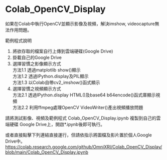 # Colab_OpenCV_Display
如果在Colab中執行OpenCV並顯示影像及視頻，解決imshow, videocapture無法作用問題。

範例程式說明

1. 將欲存取的檔案自行上傳到雲端硬碟(Google Drive)  
2. 掛載自己的Google Drive  
3. 選擇習慣之影像顯示方式  
   方法1.1 透過matplotlib show()顯示  
   方法1.2 透過IPython.display及PIL顯示  
   方法1.3 以Colab自帶cv2_imshow()函式顯示  
4. 選擇習慣之視頻顯示方式  
   方法2.1 透過IPython.display HTML()及base64 b64encode()函式庫顯示視頻  
   方法2.2 利用ffmpeg處理OpenCV VideoWriter()產出視頻播放問題  

請將測試影像、視頻及範例程式 Colab_OpenCV_Display.ipynb 複製到自己的雲端硬碟 Google Drive上，開啟*.ipynb後即可執行。

或者直接點擊下列連結直接運行，但請依指示將圖檔及影片置於個人Google Drive中。  
https://colab.research.google.com/github/OmniXRI/Colab_OpenCV_Display/blob/main/Colab_OpenCV_Display.ipynb
